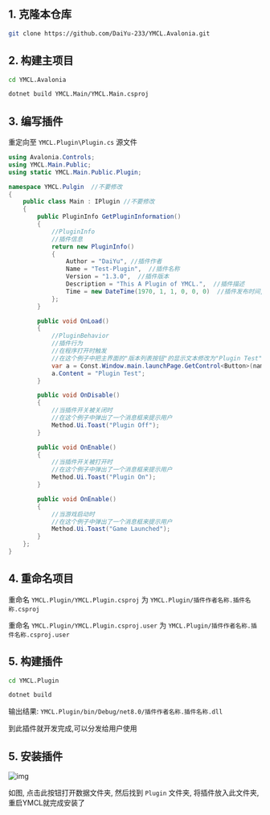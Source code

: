 ## 1. 克隆本仓库

```bash
git clone https://github.com/DaiYu-233/YMCL.Avalonia.git
```

## 2. 构建主项目

```bash
cd YMCL.Avalonia
```
```bash
dotnet build YMCL.Main/YMCL.Main.csproj
```

## 3. 编写插件

重定向至 `YMCL.Plugin\Plugin.cs`  源文件

```csharp
using Avalonia.Controls;
using YMCL.Main.Public;
using static YMCL.Main.Public.Plugin;

namespace YMCL.Pulgin  //不要修改
{
    public class Main : IPlugin //不要修改
    {
        public PluginInfo GetPluginInformation()
        {
            //PluginInfo
            //插件信息
            return new PluginInfo()
            {
                Author = "DaiYu", //插件作者
                Name = "Test-Plugin",  //插件名称
                Version = "1.3.0",  //插件版本
                Description = "This A Plugin of YMCL.",  //插件描述
                Time = new DateTime(1970, 1, 1, 0, 0, 0)  //插件发布时间, 格式为年月日时分秒
            };
        }

        public void OnLoad()
        {
            //PluginBehavior
            //插件行为
            //在程序打开时触发
            //在这个例子中把主界面的"版本列表按钮"的显示文本修改为"Plugin Test",具体方法可浏览源代码
            var a = Const.Window.main.launchPage.GetControl<Button>(name:"VersionListBtn");
            a.Content = "Plugin Test";
        }

        public void OnDisable()
        {
            //当插件开关被关闭时
            //在这个例子中弹出了一个消息框来提示用户
            Method.Ui.Toast("Plugin Off");
        }

        public void OnEnable()
        {
            //当插件开关被打开时
            //在这个例子中弹出了一个消息框来提示用户
            Method.Ui.Toast("Plugin On");
        }

        public void OnEnable()
        {
            //当游戏启动时
            //在这个例子中弹出了一个消息框来提示用户
            Method.Ui.Toast("Game Launched");
        }
    };
}
```

## 4. 重命名项目

重命名 `YMCL.Plugin/YMCL.Plugin.csproj` 为 `YMCL.Plugin/插件作者名称.插件名称.csproj`

重命名 `YMCL.Plugin/YMCL.Plugin.csproj.user` 为 `YMCL.Plugin/插件作者名称.插件名称.csproj.user`

## 5. 构建插件

````bash
cd YMCL.Plugin
````
````bash
dotnet build
````

输出结果: `YMCL.Plugin/bin/Debug/net8.0/插件作者名称.插件名称.dll`

到此插件就开发完成,可以分发给用户使用

## 5. 安装插件

![img](https://pic.daiyu.fun/pic/2024/202407220914001.png)

如图, 点击此按钮打开数据文件夹, 然后找到 `Plugin` 文件夹, 将插件放入此文件夹, 重启YMCL就完成安装了